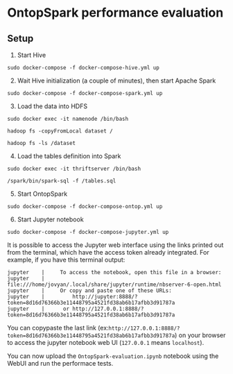 # OntopSpark performance evaluation

## Setup

1. Start Hive

  ```
  sudo docker-compose -f docker-compose-hive.yml up
  ```

2. Wait Hive initialization (a couple of minutes), then start Apache Spark

  ```
  sudo docker-compose -f docker-compose-spark.yml up
  ```

3. Load the data into HDFS

  ```
  sudo docker exec -it namenode /bin/bash

  hadoop fs -copyFromLocal dataset /

  hadoop fs -ls /dataset
  ```

4. Load the tables definition into Spark

  ```
  sudo docker exec -it thriftserver /bin/bash

  /spark/bin/spark-sql -f /tables.sql
  ```

5. Start OntopSpark
  ```
  sudo docker-compose -f docker-compose-ontop.yml up
  ```

6. Start Jupyter notebook

  ```
  sudo docker-compose -f docker-compose-jupyter.yml up
  ```
  It is possible to access the Jupyter web interface using the links printed out from the terminal, which have the  access token already integrated. For example, if you have this terminal output:

  ```
  jupyter    |     To access the notebook, open this file in a browser:
  jupyter    |         file:///home/jovyan/.local/share/jupyter/runtime/nbserver-6-open.html
  jupyter    |     Or copy and paste one of these URLs:
  jupyter    |         http://jupyter:8888/?token=8d16d76366b3e11448795a4521fd38ab6b17afbb3d91787a
  jupyter    |      or http://127.0.0.1:8888/?token=8d16d76366b3e11448795a4521fd38ab6b17afbb3d91787a
  ```

  You can copypaste the last link (ex:`http://127.0.0.1:8888/?token=8d16d76366b3e11448795a4521fd38ab6b17afbb3d91787a`) on  your browser to access the jupyter notebook web UI (`127.0.0.1` means `localhost`).

  You can now upload the `OntopSpark-evaluation.ipynb` notebook using the WebUI and run the performace tests.

